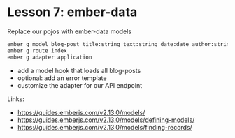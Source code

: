 # Lesson 7: ember-data

Replace our pojos with ember-data models

```bash
ember g model blog-post title:string text:string date:date author:string
ember g route index
ember g adapter application
```

* add a model hook that loads all blog-posts
* optional: add an error template
* customize the adapter for our API endpoint

Links:
* https://guides.emberjs.com/v2.13.0/models/
* https://guides.emberjs.com/v2.13.0/models/defining-models/
* https://guides.emberjs.com/v2.13.0/models/finding-records/